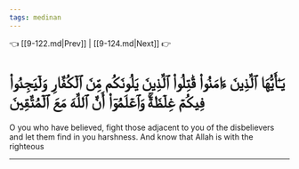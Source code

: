 ```yaml
---
tags: medinan
---
```


👈 [[9-122.md|Prev]] | [[9-124.md|Next]] 👉

# يَـٰٓأَيُّهَا ٱلَّذِينَ ءَامَنُواْ قَٰتِلُواْ ٱلَّذِينَ يَلُونَكُم مِّنَ ٱلۡكُفَّارِ وَلۡيَجِدُواْ فِيكُمۡ غِلۡظَةٗۚ وَٱعۡلَمُوٓاْ أَنَّ ٱللَّهَ مَعَ ٱلۡمُتَّقِينَ

O you who have believed, fight those adjacent to you of the disbelievers and let them find in you harshness. And know that Allah is with the righteous

---

